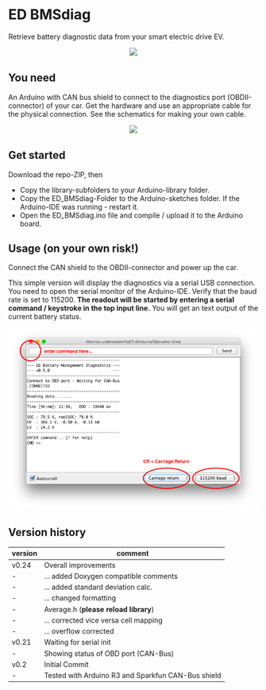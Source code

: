 # ED BMSdiag
Retrieve battery diagnostic data from your smart electric drive EV.

 <p align="center">
 <img  src="https://raw.githubusercontent.com/MyLab-odyssey/ED_BMSdiag/master/pictures/ED_BMSdiag_example_data.png?token=ANltnDv45WNbnI5tdK5GTXsswYPnh61kks5W8nFpwA%3D%3D" />
 <p/>

## You need
An Arduino with CAN bus shield to connect to the diagnostics port (OBDII-connector) of your car. Get the hardware and use an appropriate cable for the physical connection. See the schematics for making your own cable.

<p align="center">
<img  src="https://raw.githubusercontent.com/MyLab-odyssey/ED_BMSdiag/master/pictures/Arduino%26CANbusShield.jpg?token=ANltnOgbz5LLS_DZFdx2z4qH653Vq6GQks5W8nDIwA%3D%3D" width="640"/>
<p/>

## Get started
Download the repo-ZIP, then

* Copy the library-subfolders to your Arduino-library folder. 
* Copy the ED_BMSdiag-Folder to the Arduino-sketches folder. If the Arduino-IDE was running - restart it.
* Open the ED_BMSdiag.ino file and compile / upload it to the Arduino board.

## Usage (on your own risk!)
Connect the CAN shield to the OBDII-connector and power up the car.

This simple version will display the diagnostics via a serial USB connection. You need to open the serial monitor of the Arduino-IDE. Verify that the baud rate is set to 115200. **The readout will be started by entering a serial command / keystroke in the top input line.** You will get an text output of the current battery status.
<p align="center">
<img  src="https://raw.githubusercontent.com/MyLab-odyssey/ED_BMSdiag/master/pictures/Arduino%20-IDE_serial_monitor.png?token=ANltnE8Q_Cad764BoBn_TDdUdreMZXXiks5W8nT6wA%3D%3D" />
<p/>

## Version history
version  | comment
-------- | --------
v0.24    | Overall improvements
-        | ... added Doxygen compatible comments
-        | ... added standard deviation calc.
-        | ... changed formatting
-        | Average.h (**please reload library**)
-        | ... corrected vice versa cell mapping
-        | ... overflow corrected
v0.21    | Waiting for serial init
-        | Showing status of OBD port (CAN-Bus)
v0.2     | Initial Commit
-        | Tested with Arduino R3 and Sparkfun CAN-Bus shield
